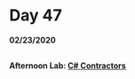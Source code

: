 # Day 47
__02/23/2020__

## 

### 

### 

### 

#### Afternoon Lab: [C# Contractors](https://github.com/trevor-r-allen/csharp-contractors)
